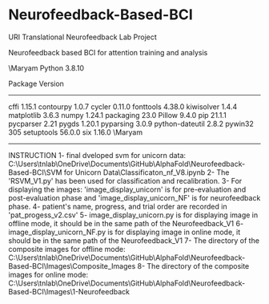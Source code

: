 # Neurofeedback-Based-BCI
URI Translational Neurofeedback Lab Project

Neurofeedback based BCI for attention training and analysis


\Maryam
Python 3.8.10


Package         Version
--------------- -------


cffi            1.15.1
contourpy       1.0.7
cycler          0.11.0
fonttools       4.38.0
kiwisolver      1.4.4
matplotlib      3.6.3
numpy           1.24.1
packaging       23.0
Pillow          9.4.0
pip             21.1.1
pycparser       2.21
pygds           1.20.1
pyparsing       3.0.9
python-dateutil 2.8.2
pywin32         305
setuptools      56.0.0
six             1.16.0
\Maryam

__________________________________
INSTRUCTION
1- final dveloped svm for unicorn data: C:\Users\tnlab\OneDrive\Documents\GitHub\AlphaFold\Neurofeedback-Based-BCI\SVM for Unicorn Data\Classificaton_nf_V8.ipynb
2- The 'RSVM_V1.py' has been used for classification and recalibration.
3- For displaying the images: 'image_display_unicorn' is for pre-evaluation and post-evaluation phase and 'image_display_unicorn_NF' is for neurofeedback phase.
4- patient's name, progress, and trial order are recorded in 'pat_progess_v2.csv'
5- image_display_unicorn.py is for displaying image in offline mode, it should be in the same path of the Neurofeedback_V1
6- image_display_unicorn_NF.py is for displaying image in online mode, it should be in the same path of the Neurofeedback_V1
7- The directory of the composite images for offline mode: C:\Users\tnlab\OneDrive\Documents\GitHub\AlphaFold\Neurofeedback-Based-BCI\Images\Composite_Images
8- The directory of the composite images for online mode: C:\Users\tnlab\OneDrive\Documents\GitHub\AlphaFold\Neurofeedback-Based-BCI\Images\1-Neurofeedback


